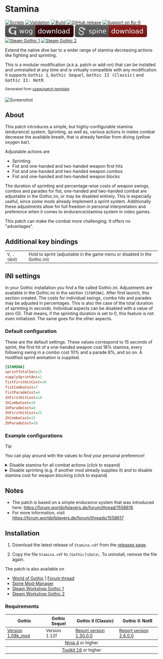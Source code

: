 # Stamina

[![Scripts](https://github.com/szapp/Stamina/actions/workflows/scripts.yml/badge.svg)](https://github.com/szapp/Stamina/actions/workflows/scripts.yml)
[![Validation](https://github.com/szapp/Stamina/actions/workflows/validation.yml/badge.svg)](https://github.com/szapp/Stamina/actions/workflows/validation.yml)
[![Build](https://github.com/szapp/Stamina/actions/workflows/build.yml/badge.svg)](https://github.com/szapp/Stamina/actions/workflows/build.yml)
[![GitHub release](https://img.shields.io/github/v/release/szapp/Stamina.svg)](https://github.com/szapp/Stamina/releases/latest)
[![Support on Ko-fi](https://img.shields.io/badge/ko--fi-support-ff586e?logo=kofi&logoColor=white)](https://ko-fi.com/szapp)  
[![World of Gothic](https://raw.githubusercontent.com/szapp/patch-template/main/.github/actions/initialization/badges/wog.svg)](https://www.worldofgothic.de/dl/download_639.htm)
[![Spine](https://raw.githubusercontent.com/szapp/patch-template/main/.github/actions/initialization/badges/spine.svg)](https://clockwork-origins.com/spine)
[![Steam Gothic 1](https://img.shields.io/badge/steam-Gothic%201-2a3f5a?logo=steam&labelColor=1b2838)](https://steamcommunity.com/sharedfiles/filedetails/?id=2788242828)
[![Steam Gothic 2](https://img.shields.io/badge/steam-Gothic%202-2a3f5a?logo=steam&labelColor=1b2838)](https://steamcommunity.com/sharedfiles/filedetails/?id=2788242942)

Extend the native dive bar to a wider range of stamina decreasing actions like fighting and sprinting.

This is a modular modification (a.k.a. patch or add-on) that can be installed and uninstalled at any time and is virtually compatible with any modification.
It supports <kbd>Gothic 1</kbd>, <kbd>Gothic Sequel</kbd>, <kbd>Gothic II (Classic)</kbd> and <kbd>Gothic II: NotR</kbd>.

<sup>Generated from [szapp/patch-template](https://github.com/szapp/patch-template).</sup>

![Screenshot](https://github.com/szapp/Stamina/assets/20203034/8c8d7037-0e28-49d8-86fa-ce57faa2bdbe)

## About

This patch introduces a simple, but highly-configurable stamina (endurance) system.
Sprinting, as well as, various actions in melee combat decrease the available breath, that is already familiar from diving (yellow oxygen bar).

Adjustable actions are

- Sprinting
- Fist and one-handed and two-handed weapon first hits
- Fist and one-handed and two-handed weapon combos
- Fist and one-handed and two-handed weapon blocks

The duration of sprinting and percentage-wise costs of weapon swings, combos and parades for fist, one-handed and two-handed combat are adjustable in the Gothic.ini, or may be disabled entirely.
This is especially useful, since some mods already implement a sprint system.
Additionally these adjustments allow for full freedom in personal interpretation and preference when it comes to endurance/stamina system in video games.

This patch can make the combat more challenging.
It offers no "advantages".

## Additional key bindings

<table>
  <tbody>
    <tr>
      <td><kbd>V</kbd>, <kbd>.</kbd> (dot)</td>
      <td>Hold to sprint (adjustable in the game menu or disabled in the Gothic.ini)</td>
    </tr>
  </tbody>
</table>

## INI settings

In your Gothic installation you find a file called Gothic.ini.
Adjustments are available in the Gothic.ini in the section `[STAMINA]`.
After first launch, this section created.
The costs for individual swings, combo hits and parades may be adjusted in percentages.
This is also the case of the total duration of sprinting in seconds.
Individual aspects can be disabled with a value of zero (0).
That means, if the sprinting duration is set to 0, this feature is not even initialized.
The same goes for the other aspects.

### Default configuration

These are the default settings.
These values correspond to 15 seconds of sprint, the first hit of a one-handed weapon cost 18% stamina, every following swing in a combo cost 10% and a parade 8%, and so on.
A modified sprint animation is supplied.

```ini
[STAMINA]
sprintTotalSec=15
supplySprintAni=1
fistFirstHitCost=10
fistComboCost=7
fistParadeCost=4
1hFirstHitCost=18
1hComboCost=10
1hParadeCost=8
2hFirstHitCost=25
2hComboCost=15
2hParadeCost=10
```

### Example configurations

> [!Tip]
> You can play around with the values to find your personal preference!

<details><summary>Disable stamina for all combat actions (click to expand)</summary>
<p>
    
```ini
[STAMINA]
sprintTotalSec=15
supplySprintAni=1
fistFirstHitCost=0
fistComboCost=0
fistParadeCost=0
1hFirstHitCost=0
1hComboCost=0
1hParadeCost=0
2hFirstHitCost=0
2hComboCost=0
2hParadeCost=0
```

</p></details>

<details><summary>Disable sprinting (e.g. if another mod already supplies it) and to disable stamina cost for weapon blocking (click to expand)</summary>
<p>
    
```ini
[STAMINA]
sprintTotalSec=0
supplySprintAni=1
fistFirstHitCost=10
fistComboCost=7
fistParadeCost=0
1hFirstHitCost=18
1hComboCost=10
1hParadeCost=0
2hFirstHitCost=25
2hComboCost=15
2hParadeCost=0
```

</p>
</details>

## Notes

- The patch is based on a simple endurance system that was introduced here: https://forum.worldofplayers.de/forum/thread/1558616
- For more information, visit https://forum.worldofplayers.de/forum/threads/1558617

## Installation

1. Download the latest release of `Stamina.vdf` from the [releases page](https://github.com/szapp/Stamina/releases/latest).

2. Copy the file `Stamina.vdf` to `[Gothic]\Data\`. To uninstall, remove the file again.

The patch is also available on
- [World of Gothic](https://www.worldofgothic.de/dl/download_639.htm) | [Forum thread](https://forum.worldofplayers.de/forum/threads/1558617)
- [Spine Mod-Manager](https://clockwork-origins.com/spine/)
- [Steam Workshop Gothic 1](https://steamcommunity.com/sharedfiles/filedetails/?id=2788242828)
- [Steam Workshop Gothic 2](https://steamcommunity.com/sharedfiles/filedetails/?id=2788242942)

### Requirements

<table><thead><tr><th>Gothic</th><th>Gothic Sequel</th><th>Gothic II (Classic)</th><th>Gothic II: NotR</th></tr></thead>
<tbody><tr><td><a href="https://www.worldofgothic.de/dl/download_34.htm">Version 1.08k_mod</a></td><td>Version 1.12f</td><td><a href="https://www.worldofgothic.de/dl/download_278.htm">Report version 1.30.0.0</a></td><td><a href="https://www.worldofgothic.de/dl/download_278.htm">Report version 2.6.0.0</a></td></tr></tbody>
<tbody><tr><td colspan="4" align="center"><a href="https://github.com/szapp/Ninja/wiki#wiki-content">Ninja 4</a> or higher</td></tr></tbody>
<tbody><tr><td colspan="4" align="center"><a href="https://github.com/szapp/Toolkit">Toolkit 16</a> or higher</td></tr></table>

<!--

If you are interested in writing your own patch, please do not copy this patch!
Instead refer to the PATCH TEMPLATE to build a foundation that is customized to your needs!
The patch template can found at https://github.com/szapp/patch-template.

-->

